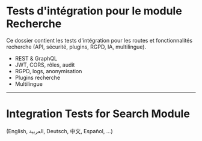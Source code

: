 # Tests d'intégration pour le module Recherche

Ce dossier contient les tests d'intégration pour les routes et fonctionnalités recherche (API, sécurité, plugins, RGPD, IA, multilingue).

- REST & GraphQL
- JWT, CORS, rôles, audit
- RGPD, logs, anonymisation
- Plugins recherche
- Multilingue

---

# Integration Tests for Search Module

(English, العربية, Deutsch, 中文, Español, ...)
